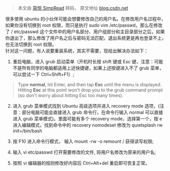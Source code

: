 > 本文由 [简悦 SimpRead](http://ksria.com/simpread/) 转码， 原文地址 [blog.csdn.net](https://blog.csdn.net/yaotai8135/article/details/100084584)

很多使用 ubuntu 的小伙伴可能会想要修改自己的用户名。在修改用户名过程中，如果你没有切换到 root 权限，而只是执行 sudo vim /etc/passwd，那么在修改了 / etc/passwd 这个文件中的用户名部分、用户组部分和主目录部分之后，如果你退出了，那么修改了用户名之后与密码无法匹配，退出系统更是再也登录不上，也无法切换到 root 权限。  
针对这一问题，有人说要重装系统，其实不需要，现给出解决办法如下：

1.  重启电脑，进入 grub 启动菜单（开机时长按 shift 键或 Esc 键，注意：可能不是所有同学的电脑都适用上述快捷键，如果上述按键进入不了 grub 菜单，可以尝试一下 Ctrl+Shift+F1）;
> Type **normal**, hit Enter, and then tap **Esc** until the menu is displayed. Hitting **Esc** at this point won't drop you to the grub command prompt (so don't worry about hitting Esc too many times).

2.  进入 grub 菜单模式找到 Ubuntu 高级选项并进入 recovery mode 选项，(注意：部分电脑可能会直接进入 grub 命令行，在命令行输入 normal 可以直接进入 grub 菜单模式)。里面可能有多个 recovery mode，选择第一个，按 e 进入编辑模式，找到命令中的 recovery nomodeset 修改为 quietsplash rw init=/bin/bash

3.  按 F10 进入命令行模式， 输入 mount -rw -o remount / 获得读写权限;

4.  输入 vi etc/passwd 打开需要修改的文件, 将用户名修改为原来的用户名;

5.  按照 vi 编辑器的规则修改好内容后 Ctrl+Alt+del 重启即可恢复正常。